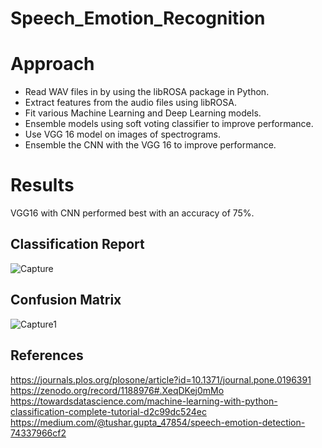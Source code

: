 # Speech_Emotion_Recognition

# Approach

* Read WAV files in by using the libROSA package in Python.
* Extract features from the audio files using libROSA. 
* Fit various Machine Learning and Deep Learning models.
* Ensemble models using soft voting classifier to improve performance.
* Use VGG 16 model on images of spectrograms.
* Ensemble the CNN with the VGG 16 to improve performance.

# Results

VGG16 with CNN performed best with an accuracy of 75%.

## Classification Report

![Capture](https://user-images.githubusercontent.com/30667531/115498237-d88b3b80-a232-11eb-8496-db58c7ee0c3e.PNG)

## Confusion Matrix

![Capture1](https://user-images.githubusercontent.com/30667531/115498250-e0e37680-a232-11eb-938e-93142d01ec0d.PNG)

## References

https://journals.plos.org/plosone/article?id=10.1371/journal.pone.0196391 <br />
https://zenodo.org/record/1188976#.XeqDKej0mMo <br />
https://towardsdatascience.com/machine-learning-with-python-classification-complete-tutorial-d2c99dc524ec <br />
https://medium.com/@tushar.gupta_47854/speech-emotion-detection-74337966cf2 <br />

